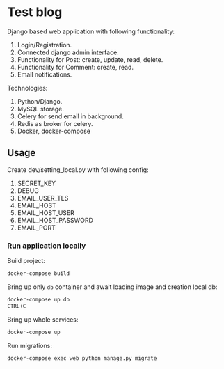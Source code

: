 # Test blog
Django based web application with following functionality:
1. Login/Registration.
2. Connected django admin interface.
3. Functionality for Post: create, update, read, delete.
4. Functionality for Comment: create, read.
5. Email notifications.

Technologies:
1. Python/Django.
2. MySQL storage.
4. Celery for send email in background.
5. Redis as broker for celery.
6. Docker, docker-compose

## Usage

Create dev/setting_local.py with following config:
1. SECRET_KEY
2. DEBUG
3. EMAIL_USER_TLS
4. EMAIL_HOST
5. EMAIL_HOST_USER
6. EMAIL_HOST_PASSWORD
7. EMAIL_PORT

### Run application locally

Build project:
```bash
docker-compose build
```

Bring up only `db` container and await loading image and creation local db:
```bash
docker-compose up db
CTRL+С
```

Bring up whole services:
```bash
docker-compose up
```

Run migrations:
```bash
docker-compose exec web python manage.py migrate
```